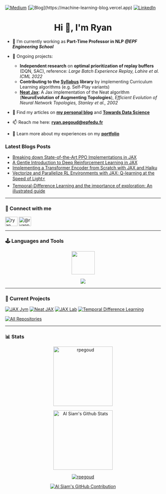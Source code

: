 [![Medium](https://img.shields.io/badge/Towards_Data_Science-Follow_Me-FAC151.svg?logo=medium&logoWidth=20)](https://medium.com/@ryanpegoud)
[![Blog](https://img.shields.io/badge/Machine_Learning_Blog-Have_a_read-FAC151.svg?)](https://machine-learning-blog.vercel.app)
[![LinkedIn](https://img.shields.io/badge/LinkedIn-Let's_connect!-FAC151.svg?logo=linkedin&logoWidth=20)](https://www.linkedin.com/in/ryan-pégoud/)

<h1 align="center">Hi 👋, I'm Ryan</h1>

- 🔭 I’m currently working as **Part-Time Professor in NLP *@EPF Engineering School***

- 🌱 Ongoing projects:
  - **Independent research** on **optimal prioritization of replay buffers** (DQN, SAC), reference: *Large Batch Experience Replay, Lahire et al. ICML 2022*
  - **Contributing to the [Syllabus](https://github.com/RyanNavillus/Syllabus) library** by implementing Curriculum Learning algorithms (e.g. Self-Play variants)
  - [**Neat Jax**](https://github.com/RPegoud/neat-jax): A Jax implementation of the Neat algorithm (**NeuroEvolution of Augmenting Topologies**), *Efficient Evolution of Neural Network Topologies, Stanley et al., 2002*

- 📝 Find my articles on [**my personal blog**](https://machine-learning-blog.vercel.app) and [**Towards Data Science**](https://medium.com/@ryanpegoud)

- 📫 Reach me here: **<ryan.pegoud@epfedu.fr>**

- 📄 Learn more about my experiences on my [**portfolio**](https://rpegoud.github.io)

### Latest Blogs Posts
<!-- BLOG-POST-LIST:START -->
- [Breaking down State-of-the-Art PPO Implementations in JAX](https://towardsdatascience.com/breaking-down-state-of-the-art-ppo-implementations-in-jax-6f102c06c149?source=rss-27fba63b402e------2)
- [A Gentle Introduction to Deep Reinforcement Learning in JAX](https://towardsdatascience.com/a-gentle-introduction-to-deep-reinforcement-learning-in-jax-c1e45a179b92?source=rss-27fba63b402e------2)
- [Implementing a Transformer Encoder from Scratch with JAX and Haiku](https://towardsdatascience.com/implementing-a-transformer-encoder-from-scratch-with-jax-and-haiku-791d31b4f0dd?source=rss-27fba63b402e------2)
- [Vectorize and Parallelize RL Environments with JAX: Q-learning at the Speed of Light⚡](https://towardsdatascience.com/vectorize-and-parallelize-rl-environments-with-jax-q-learning-at-the-speed-of-light-49d07373adf5?source=rss-27fba63b402e------2)
- [Temporal-Difference Learning and the importance of exploration: An illustrated guide](https://towardsdatascience.com/temporal-difference-learning-and-the-importance-of-exploration-an-illustrated-guide-5f9c3371413a?source=rss-27fba63b402e------2)
<!-- BLOG-POST-LIST:END -->

---

### 🤝 Connect with me

<p align="left">
<a href="https://linkedin.com/in/ryan pégoud" target="blank"><img align="center" src="https://raw.githubusercontent.com/rahuldkjain/github-profile-readme-generator/master/src/images/icons/Social/linked-in-alt.svg" alt="ryan pégoud" height="30" width="40" /></a>
<a href="https://medium.com/@ryanpegoud" target="blank"><img align="center" src="https://raw.githubusercontent.com/rahuldkjain/github-profile-readme-generator/master/src/images/icons/Social/medium.svg" alt="@ryanpegoud" height="30" width="40" /></a>
</p>

---

### 🕹️ Languages and Tools

<p align="center">
  <img src="https://github.com/RPegoud/RPegoud/assets/60786847/61315072-e5ab-444d-be79-56dcc95f5bbf" height=75>
</p>
<p align="center">
  <a href="https://skillicons.dev">
    <img src="https://skillicons.dev/icons?i=python,pytorch,flutter,cpp,github,aws,firebase,figma&theme=light&perline=4" />
  </a>
</p>

---

### 🚀 Current Projects

[![JAX Jym](https://github-readme-stats.vercel.app/api/pin/?username=rpegoud&repo=jym&border_color=7F3FBF&bg_color=0D1117&title_color=C9D1D9&text_color=8B949E&icon_color=7F3FBF)](https://github.com/rpegoud/jym)
[![Neat JAX](https://github-readme-stats.vercel.app/api/pin/?username=rpegoud&repo=neat-jax&border_color=7F3FBF&bg_color=0D1117&title_color=C9D1D9&text_color=8B949E&icon_color=7F3FBF)](https://github.com/RPegoud/neat-jax)
[![JAX Lab](https://github-readme-stats.vercel.app/api/pin/?username=rpegoud&repo=jab&border_color=7F3FBF&bg_color=0D1117&title_color=C9D1D9&text_color=8B949E&icon_color=7F3FBF)](https://github.com/rpegoud/jab)
[![Temporal Difference Learning](https://github-readme-stats.vercel.app/api/pin/?username=rpegoud&repo=Temporal-Difference-learning&border_color=7F3FBF&bg_color=0D1117&title_color=C9D1D9&text_color=8B949E&icon_color=7F3FBF)](https://github.com/rpegoud/Temporal-Difference-learning)
<p align="left">
  <a href="https://github.com/rpegoud?tab=repositories" target="_blank"><img alt="All Repositories" title="All Repositories" src="https://img.shields.io/badge/-All%20Repos-2962FF?style=for-the-badge&logo=koding&logoColor=white"/></a>
</p>

---

### 📊 Stats

<div align="center">
<p><img align="center" src="https://github-readme-stats.vercel.app/api/top-langs?username=rpegoud&theme=buefy&show_icons=true&locale=en&layout=compact&hide=jupyter%20notebook,Makefile" alt="rpegoud" height="192px"/></p>

<a href="https://github.com/rpegoud">
    <img alt="Al Siam's Github Stats" src="https://denvercoder1-github-readme-stats.vercel.app/api?username=rpegoud&show_icons=true&count_private=true&theme=buefy" height="192px"/>

<p>
    <img align="center" src="https://github-readme-streak-stats.herokuapp.com/?user=rpegoud&theme=buefy" alt="rpegoud" />
</p>

<p align="center">
  <a href="https://github.com/rpegoud">
    <img src="https://github-profile-summary-cards.vercel.app/api/cards/profile-details?username=rpegoud&theme=buefy" alt="Al Siam's GitHub Contribution"/>
  </a>
</p>
</div>
